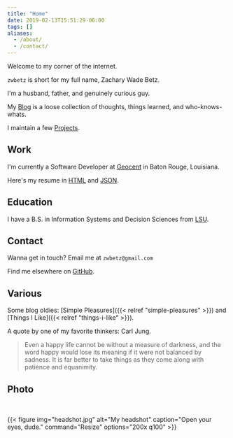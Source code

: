 ```yaml
---
title: "Home"
date: 2019-02-13T15:51:29-06:00
tags: []
aliases:
  - /about/
  - /contact/
---
```


Welcome to my corner of the internet.

`zwbetz` is short for my full name, Zachary Wade Betz.

I'm a husband, father, and genuinely curious guy.

My [Blog](/blog/) is a loose collection of thoughts, things learned, and who-knows-whats.

I maintain a few [Projects](/projects/).

## Work

I'm currently a Software Developer at [Geocent](https://www.geocent.com/) in Baton Rouge, Louisiana.

Here's my resume in [HTML](/resume/resume.html) and [JSON](/resume/resume.json).

## Education

I have a B.S. in Information Systems and Decision Sciences from [LSU](https://www.lsu.edu/).

## Contact

Wanna get in touch? Email me at `zwbetz@gmail.com`

Find me elsewhere on [GitHub](https://github.com/zwbetz-gh).

## Various

Some blog oldies: [Simple Pleasures]({{< relref "simple-pleasures" >}}) and [Things I Like]({{< relref "things-i-like" >}}).

A quote by one of my favorite thinkers: Carl Jung.

> Even a happy life cannot be without a measure of darkness, and the word happy would lose its meaning if it were not balanced by sadness. It is far better to take things as they come along with patience and equanimity.

## Photo

<br>

<style>
  .usa-image-block img {
    border-radius: 5%;
  }
</style>
{{< figure
img="headshot.jpg"
alt="My headshot"
caption="Open your eyes, dude."
command="Resize"
options="200x q100" >}}

